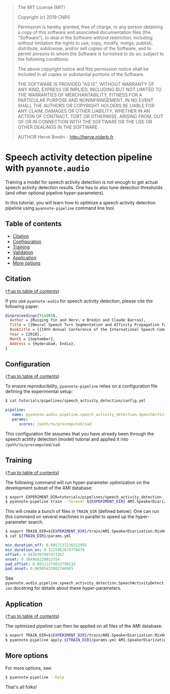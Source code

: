 > The MIT License (MIT)
>
> Copyright (c) 2019 CNRS
>
> Permission is hereby granted, free of charge, to any person obtaining a copy
> of this software and associated documentation files (the "Software"), to deal
> in the Software without restriction, including without limitation the rights
> to use, copy, modify, merge, publish, distribute, sublicense, and/or sell
> copies of the Software, and to permit persons to whom the Software is
> furnished to do so, subject to the following conditions:
>
> The above copyright notice and this permission notice shall be included in all
> copies or substantial portions of the Software.
>
> THE SOFTWARE IS PROVIDED "AS IS", WITHOUT WARRANTY OF ANY KIND, EXPRESS OR
> IMPLIED, INCLUDING BUT NOT LIMITED TO THE WARRANTIES OF MERCHANTABILITY,
> FITNESS FOR A PARTICULAR PURPOSE AND NONINFRINGEMENT. IN NO EVENT SHALL THE
> AUTHORS OR COPYRIGHT HOLDERS BE LIABLE FOR ANY CLAIM, DAMAGES OR OTHER
> LIABILITY, WHETHER IN AN ACTION OF CONTRACT, TORT OR OTHERWISE, ARISING FROM,
> OUT OF OR IN CONNECTION WITH THE SOFTWARE OR THE USE OR OTHER DEALINGS IN THE
> SOFTWARE.
>
> AUTHOR
> Hervé Bredin - http://herve.niderb.fr

# Speech activity detection pipeline with `pyannote.audio`

Training a model for speech activity detection is not enough to get actual speech activity detection results. One has to also tune detection thresholds (and other optional pipeline hyper-parameters).

In this tutorial, you will learn how to optimize a speech activity detection pipeline using `pyannote-pipeline` command line tool.

## Table of contents
- [Citation](#citation)
- [Configuration](#configuration)
- [Training](#training)
- [Validation](#validation)
- [Application](#application)
- [More options](#more-options)

## Citation
([↑up to table of contents](#table-of-contents))

If you use `pyannote-audio` for speech activity detection, please cite the following paper:

```bibtex
@inproceedings{Yin2018,
  Author = {Ruiqing Yin and Herv\'e Bredin and Claude Barras},
  Title = {{Neural Speech Turn Segmentation and Affinity Propagation for Speaker Diarization}},
  Booktitle = {{19th Annual Conference of the International Speech Communication Association, Interspeech 2018}},
  Year = {2018},
  Month = {September},
  Address = {Hyderabad, India},
}
```

## Configuration
([↑up to table of contents](#table-of-contents))

To ensure reproducibility, `pyannote-pipeline` relies on a configuration file defining the experimental setup:

```bash
$ cat tutorials/pipelines/speech_activity_detection/config.yml
```
```yaml
pipeline:
   name: pyannote.audio.pipeline.speech_activity_detection.SpeechActivityDetection
   params:
      scores: /path/to/precomputed/sad
```

This configuration file assumes that you have already been through the speech actitity detection (model) tutorial and applied it into `/path/to/precomputed/sad`.
 
## Training
([↑up to table of contents](#table-of-contents))

The following command will run hyper-parameter optimization on the development subset of the AMI database:

```bash
$ export EXPERIMENT_DIR=tutorials/pipelines/speech_activity_detection
$ pyannote-pipeline train --forever ${EXPERIMENT_DIR} AMI.SpeakerDiarization.MixHeadset
```

This will create a bunch of files in `TRAIN_DIR` (defined below).
One can run this command on several machines in parallel to speed up the hyper-parameter search.

```bash
$ export TRAIN_DIR=${EXPERIMENT_DIR}/train/AMI.SpeakerDiarization.MixHeadset.development
$ cat ${TRAIN_DIR}/params.yml
```
```yaml
min_duration_off: 0.6857137236312955
min_duration_on: 0.3225952679776678
offset: 0.9436397097473367
onset: 0.704966228813754
pad_offset: 0.08311274833799132
pad_onset: 0.06505433882746965
```

See `pyannote.audio.pipeline.speech_activity_detection.SpeechActivityDetection` docstring for details about these hyper-parameters.

## Application
([↑up to table of contents](#table-of-contents))

The optimized pipeline can then be applied on all files of the AMI database:

```bash
$ export TRAIN_DIR=${EXPERIMENT_DIR}/train/AMI.SpeakerDiarization.MixHeadset.development
$ pyannote-pipeline apply ${TRAIN_DIR}/params.yml AMI.SpeakerDiarization.MixHeadset /path/to/pipeline/output
```

## More options

For more options, see:

```bash
$ pyannote-pipeline --help
```

That's all folks!
